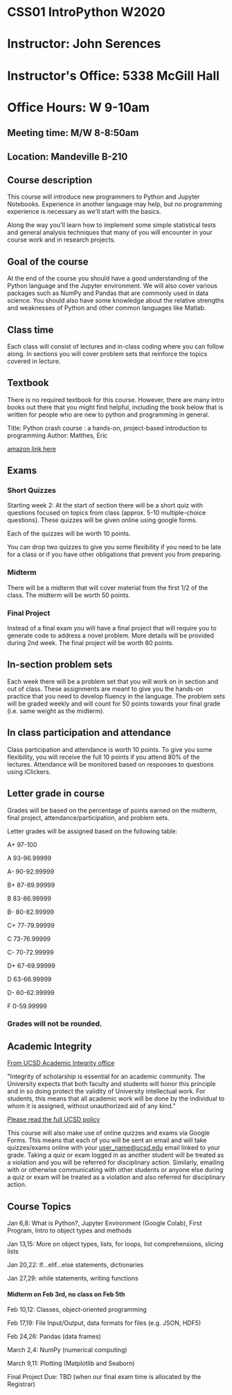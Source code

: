# CSS01 IntroPython W2020

# Instructor: John Serences 

# Instructor's Office: 5338 McGill Hall 

# Office Hours: W 9-10am

## Meeting time: M/W 8-8:50am

## Location: Mandeville B-210

## Course description
This course will introduce new programmers to Python and Jupyter Notebooks. Experience in another language may help, but no programming experience is necessary as we'll start with the basics. 

Along the way you'll learn how to implement some simple statistical tests and general analysis techniques that many of you will encounter in your course work and in research projects.  

## Goal of the course
At the end of the course you should have a good understanding of the Python language and the Jupyter environment. We will also cover various packages such as NumPy and Pandas that are commonly used in data science. You should also have some knowledge about the relative strengths and weaknesses of Python and other common languages like Matlab. 

## Class time
Each class will consist of lectures and in-class coding where you can follow along. In sections you will cover problem sets that reinforce the topics covered in lecture. 

## Textbook
There is no required textbook for this course. However, there are many intro books out there that you might find helpful, including the book below that is written for people who are new to python and programming in general. 

Title: Python crash course : a hands-on, project-based introduction to programming
Author: Matthes, Eric

[amazon link here](https://www.amazon.com/Python-Crash-Course-Hands-Project-Based/dp/1593276036/ref=sr_1_1?s=books&ie=UTF8&qid=1546894838&sr=1-1&keywords=Python+Crash+Course%3A+A+Hands-On%2C+Project-Based+Introduction+to+Programming)

## Exams

### Short Quizzes
Starting week 2: At the start of section there will be a short quiz with questions focused on topics from class (approx. 5-10 multiple-choice questions). These quizzes will be given online using google forms. 

Each of the quizzes will be worth 10 points.

You can drop two quizzes to give you some flexibility if you need to be late for a class or if you have other obligations that prevent you from preparing.  

### Midterm
There will be a midterm that will cover material from the first 1/2 of the class. The midterm will be worth 50 points. 

### Final Project
Instead of a final exam you will have a final project that will require you to generate code to address a novel problem. More details will be provided during 2nd week. The final project will be worth 80 points. 

## In-section problem sets
Each week there will be a problem set that you will work on in section and out of class. These assignments are meant to give you the hands-on practice that you need to develop fluency in the language. The problem sets will be graded weekly and will count for 50 points towards your final grade (i.e. same weight as the midterm). 

## In class participation and attendance
Class participation and attendance is worth 10 points. To give you some flexibility, you will receive the full 10 points if you attend 80% of the lectures. Attendance will be monitored based on responses to questions using iClickers. 

## Letter grade in course
Grades will be based on the percentage of points earned on the midterm, final project, attendance/participation, and problem sets. 

Letter grades will be assigned based on the following table:

A+ 97-100

A 93-96.99999

A- 90-92.99999
 
B+ 87-89.99999
 
B 83-86.99999
 
B- 80-82.99999
 
C+ 77-79.99999
 
C 73-76.99999
 
C- 70-72.99999
 
D+ 67-69.99999
 
D 63-66.99999
 
D- 60-62.99999
 
F 0-59.99999

### Grades will not be rounded.

## Academic Integrity

[From UCSD Academic Integrity office](https://academicintegrity.ucsd.edu/take-action/promote-integrity/faculty/syllabus-statements.html#General-statement-on-academic-i)

"Integrity of scholarship is essential for an academic community. The University expects that both faculty and students will honor this principle and in so doing protect the validity of University intellectual work. For students, this means that all academic work will be done by the individual to whom it is assigned, without unauthorized aid of any kind."

[Please read the full UCSD policy](http://senate.ucsd.edu/Operating-Procedures/Senate-Manual/Appendices/2)

This course will also make use of online quizzes and exams via Google Forms. This means that each of you will be sent an email and will take quizzes/exams online with your user_name@ucsd.edu email linked to your grade. Taking a quiz or exam logged in as another student will be treated as a violation and you will be referred for disciplinary action. Similarly, emailing with or otherwise communicating with other students or anyone else during a quiz or exam will be treated as a violation and also referred for disciplinary action.   

## Course Topics
Jan 6,8: What is Python?, Jupyter Environment (Google Colab), First Program, Intro to object types and methods

Jan 13,15: More on object types, lists, for loops, list comprehensions, slicing lists

Jan 20,22: If…elif…else statements, dictionaries

Jan 27,29: while statements, writing functions

#### Midterm on Feb 3rd, no class on Feb 5th

Feb 10,12: Classes, object-oriented programming

Feb 17,19: File Input/Output, data formats for files (e.g. JSON, HDF5)

Feb 24,26: Pandas (data frames)

March 2,4: NumPy (numerical computing)

March 9,11: Plotting (Matplotlib and Seaborn)

Final Project Due: TBD (when our final exam time is allocated by the Registrar)

